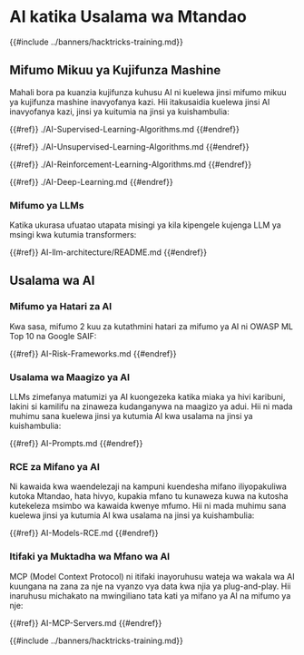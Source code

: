 # AI katika Usalama wa Mtandao

{{#include ../banners/hacktricks-training.md}}

## Mifumo Mikuu ya Kujifunza Mashine

Mahali bora pa kuanzia kujifunza kuhusu AI ni kuelewa jinsi mifumo mikuu ya kujifunza mashine inavyofanya kazi. Hii itakusaidia kuelewa jinsi AI inavyofanya kazi, jinsi ya kuitumia na jinsi ya kuishambulia:

{{#ref}}
./AI-Supervised-Learning-Algorithms.md
{{#endref}}

{{#ref}}
./AI-Unsupervised-Learning-Algorithms.md
{{#endref}}

{{#ref}}
./AI-Reinforcement-Learning-Algorithms.md
{{#endref}}

{{#ref}}
./AI-Deep-Learning.md
{{#endref}}

### Mifumo ya LLMs

Katika ukurasa ufuatao utapata misingi ya kila kipengele kujenga LLM ya msingi kwa kutumia transformers:

{{#ref}}
AI-llm-architecture/README.md
{{#endref}}

## Usalama wa AI

### Mifumo ya Hatari za AI

Kwa sasa, mifumo 2 kuu za kutathmini hatari za mifumo ya AI ni OWASP ML Top 10 na Google SAIF:

{{#ref}}
AI-Risk-Frameworks.md
{{#endref}}

### Usalama wa Maagizo ya AI

LLMs zimefanya matumizi ya AI kuongezeka katika miaka ya hivi karibuni, lakini si kamilifu na zinaweza kudanganywa na maagizo ya adui. Hii ni mada muhimu sana kuelewa jinsi ya kutumia AI kwa usalama na jinsi ya kuishambulia:

{{#ref}}
AI-Prompts.md
{{#endref}}

### RCE za Mifano ya AI

Ni kawaida kwa waendelezaji na kampuni kuendesha mifano iliyopakuliwa kutoka Mtandao, hata hivyo, kupakia mfano tu kunaweza kuwa na kutosha kutekeleza msimbo wa kawaida kwenye mfumo. Hii ni mada muhimu sana kuelewa jinsi ya kutumia AI kwa usalama na jinsi ya kuishambulia:

{{#ref}}
AI-Models-RCE.md
{{#endref}}

### Itifaki ya Muktadha wa Mfano wa AI

MCP (Model Context Protocol) ni itifaki inayoruhusu wateja wa wakala wa AI kuungana na zana za nje na vyanzo vya data kwa njia ya plug-and-play. Hii inaruhusu michakato na mwingiliano tata kati ya mifano ya AI na mifumo ya nje:

{{#ref}}
AI-MCP-Servers.md
{{#endref}}

{{#include ../banners/hacktricks-training.md}}

